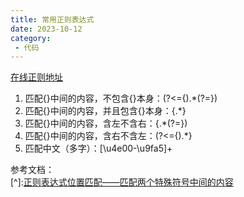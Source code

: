 ```yaml
---
title: 常用正则表达式
date: 2023-10-12
category:
 - 代码
---
```

[在线正则地址](https://c.runoob.com/front-end/854/)

1. 匹配{}中间的内容，不包含{}本身：(?<={).*(?=})
2. 匹配{}中间的内容，并且包含{}本身：\{.*\}
3. 匹配{}中间的内容，含左不含右：{.*(?=})
4. 匹配{}中间的内容，含右不含左：(?<=\{).*\}
5. 匹配中文（多字）：[\u4e00-\u9fa5]+

<Regex></Regex>

参考文档：  
[^]:[正则表达式位置匹配——匹配两个特殊符号中间的内容](https://jerrymei.cn/regular-expression-position/)
<script setup lang="ts">
import Regex from "@Regex";
</script>